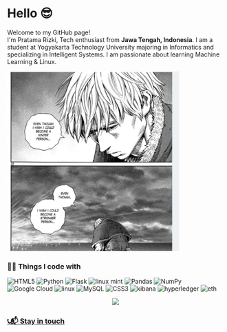 <h1>Hello 😎</h1>
<p>Welcome to my GitHub page! </br> I'm Pratama Rizki, Tech enthusiast from  <b>Jawa Tengah, Indonesia</b>. I am a student at Yogyakarta Technology University majoring in Informatics and specializing in Intelligent Systems. I am passionate about learning Machine Learning & Linux.</p>



<img src="/assets/image.png" alt="Image Alt text" title="Thorfin - vinland saga" width="400">



<h3>👨‍💻 Things I code with</h3>
<p>
  <img alt="HTML5" src="https://img.shields.io/badge/html5-%23E34F26.svg?style=flat&logo=html5&logoColor=white"/>
  <img alt="Python" src="https://img.shields.io/badge/python-%2314354C.svg?style=flat&logo=python&logoColor=white"/>
  <img alt="Flask" src="https://img.shields.io/badge/flask-%23000.svg?style=flat&logo=flask&logoColor=white"/>
  <img alt="linux mint" src="https://img.shields.io/badge/Linux_Mint-87CF3E?style=for-the-badge&logo=linux-mint&logoColor=white"/>
  <img alt="Pandas" src="https://img.shields.io/badge/pandas-%23150458.svg?style=flat&logo=pandas&logoColor=white" />
  <img alt="NumPy" src="https://img.shields.io/badge/numpy-%23013243.svg?style=flat&logo=numpy&logoColor=white" />
  <img alt="Google Cloud" src="https://img.shields.io/badge/GoogleCloud-%234285F4.svg?style=flat&logo=google-cloud&logoColor=yellow"/>
  <img alt="linux" src="https://img.shields.io/badge/Linux-FCC624?style=for-the-badge&logo=linux&logoColor=black"/>
  <img alt="MySQL" src="https://img.shields.io/badge/mysql-%2300f.svg?style=flat&logo=mysql&logoColor=white"/>
  <img alt="CSS3" src="https://img.shields.io/badge/css3-%231572B6.svg?style=flat&logo=css3&logoColor=white"/>
  <img alt="kibana" src="https://img.shields.io/badge/Kibana-005571?style=for-the-badge&logo=Kibana&logoColor=white"/>
  <img alt="hyperledger" src="https://img.shields.io/badge/hyperledger-2F3134?style=for-the-badge&logo=hyperledger&logoColor=white"/>
  <img alt="eth" src="https://img.shields.io/badge/Ethereum-3C3C3D?style=for-the-badge&logo=Ethereum&logoColor=white"/>
  

</p>
<div align="center">
  <a href="https://github.com/pratamarizki22">
  <img height="150em" src="https://github-readme-stats.vercel.app/api/top-langs/?username=Pratamarizki22&layout=compact&langs_count=20&theme=dracula"/>
</div>

<!--START_SECTION:waka-->
<!--END_SECTION:waka-->

<h3>📞📬 Stay in touch</h3>
